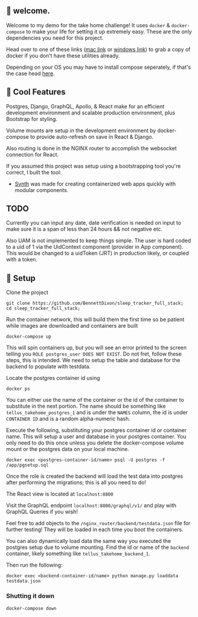 ## :running: welcome.

Welcome to my demo for the take home challenge! It uses `docker` & `docker-compose` to make your life for setting it up extremely easy. These are the only dependencies you need for this project.

Head over to one of these links
([mac link](https://docs.docker.com/docker-for-mac/install/) or [windows link](https://docs.docker.com/docker-for-windows/install/)) to grab a copy of docker if you don't have these utilities already.

Depending on your OS you may have to install compose seperately, if that's the case head [here](https://docs.docker.com/compose/install/).

## :sparkler: Cool Features

Postgres, Django, GraphQL, Apollo, & React make for an efficient development environment and scalable production environment, plus Bootstrap for styling.

Volume mounts are setup in the development environment by docker-compose to provide auto-refresh on save in React & Django.

Also routing is done in the NGINX router to accomplish the websocket connection for React.

If you assumed this project was setup using a bootstrapping tool you're correct, I built the tool:

- [Synth](https://github.com/bennettdixon/synth) was made for creating containerized web apps quickly with modular components.

## TODO

Currently you can input any date, date verification is needed on input to make sure it is a span of less than 24 hours && not negative etc.

Also UAM is not implemented to keep things simple. The user is hard coded to a uid of 1 via the UidContext component (provider in App component). This would be changed to a uidToken (JRT) in production likely, or coupled with a token.

## :wrench: Setup

Clone the project

```
git clone https://github.com/BennettDixon/sleep_tracker_full_stack;
cd sleep_tracker_full_stack;
```

Run the container network, this will build them the first time so be patient while images are downloaded and containers are built

```
docker-compose up
```

This will spin containers up, but you will see an error printed to the screen telling you `ROLE postgres_user DOES NOT EXIST`. Do not fret, follow these steps, this is intended. We need to setup the table and database for the backend to populate with testdata.

Locate the postgres container id using

```
docker ps
```

You can either use the name of the container or the id of the container to substitute in the next portion. The name should be something like `tellus_takehome_postgres_1` and is under the `NAMES` column, the id is under `CONTAINER ID` and is a random alpha-numeric hash.

Execute the following, substituting your postgres container id or container name. This will setup a user and database in your postgres container. You only need to do this once unless you delete the docker-compose volume mount or the postgres data on your local machine.

```
docker exec <postgres-container-id/name> psql -U postgres -f /app/pgsetup.sql
```

Once the role is created the backend will load the test data into postgres after performing the migrations; this is all you need to do!

The React view is located at `localhost:8800`

Visit the GraphQL endpoint `localhost:8800/graphql/v1/` and play with GraphQL Queries if you wish!

Feel free to add objects to the `/nginx_router/backend/testdata.json` file for further testing! They will be loaded in each time you boot the containers.

You can also dynamically load data the same way you executed the postgres setup due to volume mounting. Find the id or name of the `backend` container, likely something like `tellus_takehome_backend_1`.

Then run the following:

```
docker exec <backend-container-id/name> python manage.py loaddata testdata.json
```

### Shutting it down

```
docker-compose down
```
